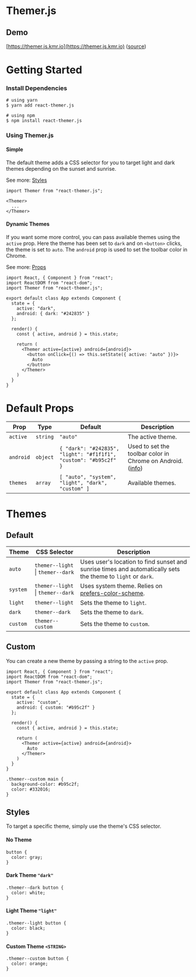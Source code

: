 # Themer.js

## Demo<a name="demo"></a>

[https://themer.js.kmr.io](https://themer.js.kmr.io)
([source](https://github.com/krestaino/themer.js/tree/master/example))

# Getting Started<a name="getting-started"></a>

### Install Dependencies<a name="install-dependencies"></a>

```
# using yarn
$ yarn add react-themer.js

# using npm
$ npm install react-themer.js
```

### Using Themer.js<a name="using-themer-js"></a>

#### Simple<a name="simple"></a>

The default theme adds a CSS selector for you to target light and dark themes depending on the sunset and sunrise.

See more: [Styles](#styles)

```
import Themer from "react-themer.js";

<Themer>
  ...
</Themer>
```

#### Dynamic Themes<a name="dynamic-themes"></a>

If you want some more control, you can pass available themes using the `active` prop.
Here the theme has been set to `dark` and on `<button>` clicks, the theme is set to `auto`. The `android` prop is used to set the toolbar color in Chrome.

See more: [Props](#props)

```
import React, { Component } from "react";
import ReactDOM from "react-dom";
import Themer from "react-themer.js";

export default class App extends Component {
  state = {
    active: "dark",
    android: { dark: "#242835" }
  };

  render() {
    const { active, android } = this.state;

    return (
      <Themer active={active} android={android}>
        <button onClick={() => this.setState({ active: "auto" })}>
          Auto
        </button>
      </Themer>
    )
  }
}
```

# Default Props<a name="props"></a>

| Prop      | Type     | Default                                                          | Description                                                                                                                                                      |
| --------- | -------- | ---------------------------------------------------------------- | ---------------------------------------------------------------------------------------------------------------------------------------------------------------- |
| `active`  | `string` | `"auto"`                                                         | The active theme.                                                                                                                                                |
| `android` | `object` | `{ "dark": "#242835", "light": "#f1f1f1", "custom": "#b95c2f" }` | Used to set the toolbar color in Chrome on Android. ([info](https://developers.google.com/web/updates/2014/11/Support-for-theme-color-in-Chrome-39-for-Android)) |
| `themes`  | `array`  | `[ "auto", "system", "light", "dark", "custom" ]`                | Available themes.                                                                                                                                                |

# Themes<a name="themes"></a>

## Default

| Theme    | CSS Selector                      | Description                                                                                                  |
| -------- | --------------------------------- | ------------------------------------------------------------------------------------------------------------ |
| `auto`   | `themer--light` \| `themer--dark` | Uses user's location to find sunset and sunrise times and automatically sets the theme to `light` or `dark`. |
| `system` | `themer--light` \| `themer--dark` | Uses system theme. Relies on [prefers-color-scheme](https://caniuse.com/#search=prefers-color-scheme).       |
| `light`  | `themer--light`                   | Sets the theme to `light`.                                                                                   |
| `dark`   | `themer--dark`                    | Sets the theme to `dark`.                                                                                    |
| `custom` | `themer--custom`                  | Sets the theme to `custom`.                                                                                  |

## Custom

You can create a new theme by passing a string to the `active` prop.

```
import React, { Component } from "react";
import ReactDOM from "react-dom";
import Themer from "react-themer.js";

export default class App extends Component {
  state = {
    active: "custom",
    android: { custom: "#b95c2f" }
  };

  render() {
    const { active, android } = this.state;

    return (
      <Themer active={active} android={android}>
        Auto
      </Themer>
    )
  }
}
```

```
.themer--custom main {
  background-color: #b95c2f;
  color: #332016;
}
```

## Styles<a name="styles"></a>

To target a specific theme, simply use the theme's CSS selector.

#### No Theme

```
button {
  color: gray;
}
```

#### Dark Theme `"dark"`

```
.themer--dark button {
  color: white;
}
```

#### Light Theme `"light"`

```
.themer--light button {
  color: black;
}
```

#### Custom Theme `<STRING>`

```
.themer--custom button {
  color: orange;
}
```
